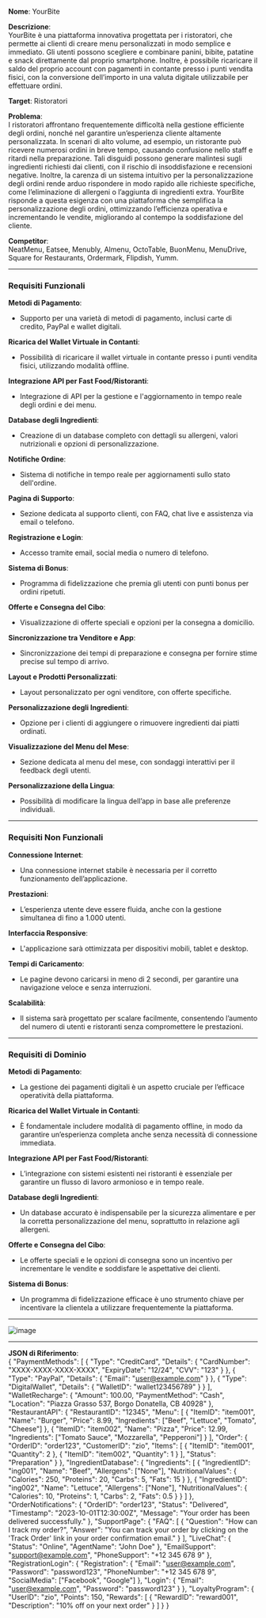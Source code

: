 **Nome**: YourBite

**Descrizione**:  
YourBite è una piattaforma innovativa progettata per i ristoratori, che permette ai clienti di creare menu personalizzati in modo semplice e immediato. Gli utenti possono scegliere e combinare panini, bibite, patatine e snack direttamente dal proprio smartphone. Inoltre, è possibile ricaricare il saldo del proprio account con pagamenti in contante presso i punti vendita fisici, con la conversione dell’importo in una valuta digitale utilizzabile per effettuare ordini.

**Target**: Ristoratori

**Problema**:  
I ristoratori affrontano frequentemente difficoltà nella gestione efficiente degli ordini, nonché nel garantire un’esperienza cliente altamente personalizzata. In scenari di alto volume, ad esempio, un ristorante può ricevere numerosi ordini in breve tempo, causando confusione nello staff e ritardi nella preparazione. Tali disguidi possono generare malintesi sugli ingredienti richiesti dai clienti, con il rischio di insoddisfazione e recensioni negative. Inoltre, la carenza di un sistema intuitivo per la personalizzazione degli ordini rende arduo rispondere in modo rapido alle richieste specifiche, come l’eliminazione di allergeni o l’aggiunta di ingredienti extra. YourBite risponde a questa esigenza con una piattaforma che semplifica la personalizzazione degli ordini, ottimizzando l’efficienza operativa e incrementando le vendite, migliorando al contempo la soddisfazione del cliente.

**Competitor**:  
NeatMenu, Eatsee, Menubly, Almenu, OctoTable, BuonMenu, MenuDrive, Square for Restaurants, Ordermark, Flipdish, Yumm.

---

### **Requisiti Funzionali**

**Metodi di Pagamento**:  
- Supporto per una varietà di metodi di pagamento, inclusi carte di credito, PayPal e wallet digitali.

**Ricarica del Wallet Virtuale in Contanti**:  
- Possibilità di ricaricare il wallet virtuale in contante presso i punti vendita fisici, utilizzando modalità offline.

**Integrazione API per Fast Food/Ristoranti**:  
- Integrazione di API per la gestione e l'aggiornamento in tempo reale degli ordini e dei menu.

**Database degli Ingredienti**:  
- Creazione di un database completo con dettagli su allergeni, valori nutrizionali e opzioni di personalizzazione.

**Notifiche Ordine**:  
- Sistema di notifiche in tempo reale per aggiornamenti sullo stato dell'ordine.

**Pagina di Supporto**:  
- Sezione dedicata al supporto clienti, con FAQ, chat live e assistenza via email o telefono.

**Registrazione e Login**:  
- Accesso tramite email, social media o numero di telefono.

**Sistema di Bonus**:  
- Programma di fidelizzazione che premia gli utenti con punti bonus per ordini ripetuti.

**Offerte e Consegna del Cibo**:  
- Visualizzazione di offerte speciali e opzioni per la consegna a domicilio.

**Sincronizzazione tra Venditore e App**:  
- Sincronizzazione dei tempi di preparazione e consegna per fornire stime precise sul tempo di arrivo.

**Layout e Prodotti Personalizzati**:  
- Layout personalizzato per ogni venditore, con offerte specifiche.

**Personalizzazione degli Ingredienti**:  
- Opzione per i clienti di aggiungere o rimuovere ingredienti dai piatti ordinati.

**Visualizzazione del Menu del Mese**:  
- Sezione dedicata al menu del mese, con sondaggi interattivi per il feedback degli utenti.

**Personalizzazione della Lingua**:  
- Possibilità di modificare la lingua dell’app in base alle preferenze individuali.

---

### **Requisiti Non Funzionali**

**Connessione Internet**:  
- Una connessione internet stabile è necessaria per il corretto funzionamento dell’applicazione.

**Prestazioni**:  
- L’esperienza utente deve essere fluida, anche con la gestione simultanea di fino a 1.000 utenti.

**Interfaccia Responsive**:  
- L'applicazione sarà ottimizzata per dispositivi mobili, tablet e desktop.

**Tempi di Caricamento**:  
- Le pagine devono caricarsi in meno di 2 secondi, per garantire una navigazione veloce e senza interruzioni.

**Scalabilità**:  
- Il sistema sarà progettato per scalare facilmente, consentendo l’aumento del numero di utenti e ristoranti senza compromettere le prestazioni.

---

### **Requisiti di Dominio**

**Metodi di Pagamento**:  
- La gestione dei pagamenti digitali è un aspetto cruciale per l’efficace operatività della piattaforma.

**Ricarica del Wallet Virtuale in Contanti**:  
- È fondamentale includere modalità di pagamento offline, in modo da garantire un’esperienza completa anche senza necessità di connessione immediata.

**Integrazione API per Fast Food/Ristoranti**:  
- L’integrazione con sistemi esistenti nei ristoranti è essenziale per garantire un flusso di lavoro armonioso e in tempo reale.

**Database degli Ingredienti**:  
- Un database accurato è indispensabile per la sicurezza alimentare e per la corretta personalizzazione del menu, soprattutto in relazione agli allergeni.

**Offerte e Consegna del Cibo**:  
- Le offerte speciali e le opzioni di consegna sono un incentivo per incrementare le vendite e soddisfare le aspettative dei clienti.

**Sistema di Bonus**:  
- Un programma di fidelizzazione efficace è uno strumento chiave per incentivare la clientela a utilizzare frequentemente la piattaforma.

---

![image](https://github.com/user-attachments/assets/5f4dee4f-666a-4164-89f3-e05ac5350ff8)

---

**JSON di Riferimento**:  
{
  "PaymentMethods": [
    {
      "Type": "CreditCard",
      "Details": {
        "CardNumber": "XXXX-XXXX-XXXX-XXXX",
        "ExpiryDate": "12/24",
        "CVV": "123"
      }
    },
    {
      "Type": "PayPal",
      "Details": {
        "Email": "user@example.com"
      }
    },
    {
      "Type": "DigitalWallet",
      "Details": {
        "WalletID": "wallet123456789"
      }
    }
  ],
  "WalletRecharge": {
    "Amount": 100.00,
    "PaymentMethod": "Cash",
    "Location": "Piazza Grasso 537, Borgo Donatella, CB 40928"
  },
  "RestaurantAPI": {
    "RestaurantID": "12345",
    "Menu": [
      {
        "ItemID": "item001",
        "Name": "Burger",
        "Price": 8.99,
        "Ingredients": ["Beef", "Lettuce", "Tomato", "Cheese"]
      },
      {
        "ItemID": "item002",
        "Name": "Pizza",
        "Price": 12.99,
        "Ingredients": ["Tomato Sauce", "Mozzarella", "Pepperoni"]
      }
    ],
    "Order": {
      "OrderID": "order123",
      "CustomerID": "zio",
      "Items": [
        {
          "ItemID": "item001",
          "Quantity": 2
        },
        {
          "ItemID": "item002",
          "Quantity": 1
        }
      ],
      "Status": "Preparation"
    }
  },
  "IngredientDatabase": {
    "Ingredients": [
      {
        "IngredientID": "ing001",
        "Name": "Beef",
        "Allergens": ["None"],
        "NutritionalValues": {
          "Calories": 250,
          "Proteins": 20,
          "Carbs": 5,
          "Fats": 15
        }
      },
      {
        "IngredientID": "ing002",
        "Name": "Lettuce",
        "Allergens": ["None"],
        "NutritionalValues": {
          "Calories": 10,
          "Proteins": 1,
          "Carbs": 2,
          "Fats": 0.5
        }
      }
    ]
  },
  "OrderNotifications": {
    "OrderID": "order123",
    "Status": "Delivered",
    "Timestamp": "2023-10-01T12:30:00Z",
    "Message": "Your order has been delivered successfully."
  },
  "SupportPage": {
    "FAQ": [
      {
        "Question": "How can I track my order?",
        "Answer": "You can track your order by clicking on the 'Track Order' link in your order confirmation email."
      }
    ],
    "LiveChat": {
      "Status": "Online",
      "AgentName": "John Doe"
    },
    "EmailSupport": "support@example.com",
    "PhoneSupport": "+12 345 678 9"
  },
  "RegistrationLogin": {
    "Registration": {
      "Email": "user@example.com",
      "Password": "password123",
      "PhoneNumber": "+12 345 678 9",
      "SocialMedia": ["Facebook", "Google"]
    },
    "Login": {
      "Email": "user@example.com",
      "Password": "password123"
    }
  },
  "LoyaltyProgram": {
    "UserID": "zio",
    "Points": 150,
    "Rewards": [
      {
        "RewardID": "reward001",
        "Description": "10% off on your next order"
      }
    ]
  }
}


